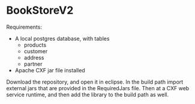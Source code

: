 # BookStoreV2

Requirements:
- A local postgres database, with tables
  - products
  - customer
  - address
  - partner
- Apache CXF jar file installed

Download the repository, and open it in eclipse. In the build path import external jars that are provided in the RequiredJars file. Then at a CXF web service runtime, and then add the library to the build path as well. 
